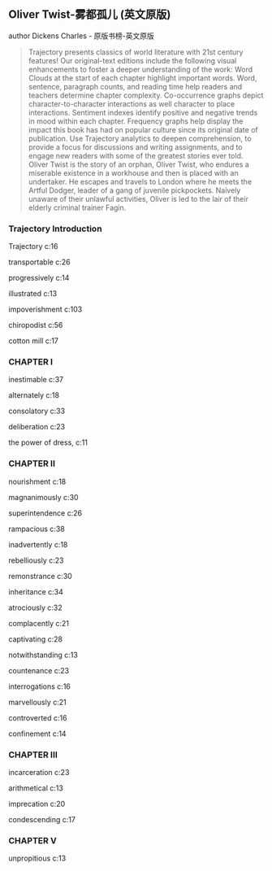 ## Oliver Twist-雾都孤儿 (英文原版)

author Dickens Charles  -  原版书榜-英文原版

> Trajectory presents classics of world literature with 21st century features! Our original-text editions include the following visual enhancements to foster a deeper understanding of the work:  Word Clouds at the start of each chapter highlight important words. Word, sentence, paragraph counts, and reading time help readers and teachers determine chapter complexity. Co-occurrence graphs depict character-to-character interactions as well character to place interactions. Sentiment indexes identify positive and negative trends in mood within each chapter. Frequency graphs help display the impact this book has had on popular culture since its original date of publication. Use Trajectory analytics to deepen comprehension, to provide a focus for discussions and writing assignments, and to engage new readers with some of the greatest stories ever told. Oliver Twist is the story of an orphan, Oliver Twist, who endures a miserable existence in a workhouse and then is placed with an undertaker. He escapes and travels to London where he meets the Artful Dodger, leader of a gang of juvenile pickpockets. Naively unaware of their unlawful activities, Oliver is led to the lair of their elderly criminal trainer Fagin.


### Trajectory Introduction

 Trajectory c:16

transportable c:26

progressively c:14

illustrated c:13

impoverishment c:103

chiropodist c:56

cotton mill c:17

### CHAPTER I

inestimable c:37

alternately c:18

consolatory c:33

deliberation c:23

the power of dress, c:11

### CHAPTER II

nourishment c:18

magnanimously c:30

superintendence c:26

rampacious  c:38

inadvertently c:18

rebelliously c:23

remonstrance c:30

inheritance c:34

atrociously c:32

complacently c:21

captivating c:28

notwithstanding c:13

countenance c:23

interrogations c:16

marvellously c:21

controverted c:16

confinement c:14

### CHAPTER III

incarceration c:23

arithmetical c:13

imprecation c:20

condescending c:17

### CHAPTER V

unpropitious c:13